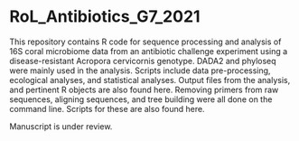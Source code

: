 # RoL_Antibiotics_G7_2021

This repository contains R code for sequence processing and analysis of 16S coral microbiome data from an antibiotic challenge experiment using a disease-resistant Acropora cervicornis genotype. DADA2 and phyloseq were mainly used in the analysis. Scripts include data pre-processing, ecological analyses, and statistical analyses. Output files from the analysis, and pertinent R objects are also found here. Removing primers from raw sequences, aligning sequences, and tree building were all done on the command line. Scripts for these are also found here.

Manuscript is under review.
